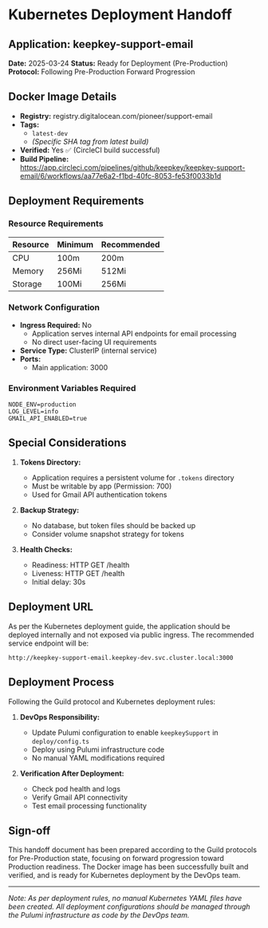 # Kubernetes Deployment Handoff

## Application: keepkey-support-email

**Date:** 2025-03-24
**Status:** Ready for Deployment (Pre-Production)
**Protocol:** Following Pre-Production Forward Progression

## Docker Image Details

- **Registry:** registry.digitalocean.com/pioneer/support-email
- **Tags:**
  - `latest-dev`
  - *(Specific SHA tag from latest build)*
- **Verified:** Yes ✅ (CircleCI build successful)
- **Build Pipeline:** https://app.circleci.com/pipelines/github/keepkey/keepkey-support-email/6/workflows/aa77e6a2-f1bd-40fc-8053-fe53f0033b1d

## Deployment Requirements

### Resource Requirements

| Resource | Minimum | Recommended |
|----------|---------|-------------|
| CPU      | 100m    | 200m        |
| Memory   | 256Mi   | 512Mi       |
| Storage  | 100Mi   | 256Mi       |

### Network Configuration

- **Ingress Required:** No
  - Application serves internal API endpoints for email processing
  - No direct user-facing UI requirements
- **Service Type:** ClusterIP (internal service)
- **Ports:**
  - Main application: 3000

### Environment Variables Required

```
NODE_ENV=production
LOG_LEVEL=info
GMAIL_API_ENABLED=true
```

## Special Considerations

1. **Tokens Directory:**
   - Application requires a persistent volume for `.tokens` directory
   - Must be writable by app (Permission: 700)
   - Used for Gmail API authentication tokens

2. **Backup Strategy:**
   - No database, but token files should be backed up
   - Consider volume snapshot strategy for tokens

3. **Health Checks:**
   - Readiness: HTTP GET /health
   - Liveness: HTTP GET /health
   - Initial delay: 30s

## Deployment URL

As per the Kubernetes deployment guide, the application should be deployed internally and not exposed via public ingress. The recommended service endpoint will be:

`http://keepkey-support-email.keepkey-dev.svc.cluster.local:3000`

## Deployment Process

Following the Guild protocol and Kubernetes deployment rules:

1. **DevOps Responsibility:**
   - Update Pulumi configuration to enable `keepkeySupport` in `deploy/config.ts`
   - Deploy using Pulumi infrastructure code
   - No manual YAML modifications required

2. **Verification After Deployment:**
   - Check pod health and logs
   - Verify Gmail API connectivity
   - Test email processing functionality

## Sign-off

This handoff document has been prepared according to the Guild protocols for Pre-Production state, focusing on forward progression toward Production readiness. The Docker image has been successfully built and verified, and is ready for Kubernetes deployment by the DevOps team.

---

*Note: As per deployment rules, no manual Kubernetes YAML files have been created. All deployment configurations should be managed through the Pulumi infrastructure as code by the DevOps team.*
